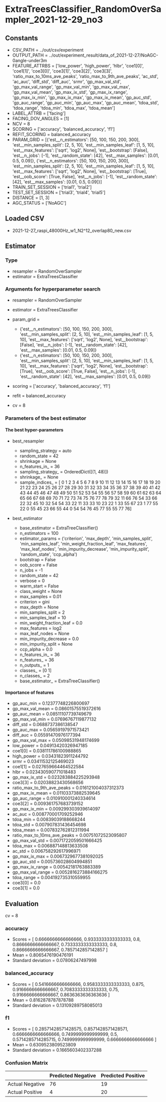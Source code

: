 # ExtraTreesClassifier_RandomOverSampler_2021-12-29_no3
## Constants
- CSV_PATH = ../out/csv/experiment
- OUTPUT_PATH = ../out/experiment_result/data_of_2021-12-27/NoAGC-0angle-under3m
- FEATURE_ATTRBS = ['low_power', 'high_power', 'hlbr', 'coe1[0]', 'coe1[1]', 'coe3[0]', 'coe3[1]', 'coe3[2]', 'coe3[3]', 'ratio_max_to_10ms_ave_peaks', 'ratio_max_to_9th_ave_peaks', 'ac_std', 'ac_auc', 'diff_std', 'diff_auc', 'srmr', 'gp_max_val_std', 'gp_max_val_range', 'gp_max_val_min', 'gp_max_val_max', 'gp_max_val_mean', 'gp_max_ix_std', 'gp_max_ix_range', 'gp_max_ix_min', 'gp_max_ix_max', 'gp_max_ix_mean', 'gp_auc_std', 'gp_auc_range', 'gp_auc_min', 'gp_auc_max', 'gp_auc_mean', 'tdoa_std', 'tdoa_range', 'tdoa_min', 'tdoa_max', 'tdoa_mean']
- LABEL_ATTRB = ['facing']
- FACING_DOV_ANGLES = [1]
- NCV = 8
- SCORING = ['accuracy', 'balanced_accuracy', 'f1']
- REFIT_SCORING = balanced_accuracy
- PARAM_GRID = [{'est__n_estimators': [50, 100, 150, 200, 300], 'est__min_samples_split': [2, 5, 10], 'est__min_samples_leaf': [1, 5, 10], 'est__max_features': ['sqrt', 'log2', None], 'est__bootstrap': [False], 'est__n_jobs': [-1], 'est__random_state': [42], 'est__max_samples': [0.01, 0.5, 0.09]}, {'est__n_estimators': [50, 100, 150, 200, 300], 'est__min_samples_split': [2, 5, 10], 'est__min_samples_leaf': [1, 5, 10], 'est__max_features': ['sqrt', 'log2', None], 'est__bootstrap': [True], 'est__oob_score': [True, False], 'est__n_jobs': [-1], 'est__random_state': [42], 'est__max_samples': [0.01, 0.5, 0.09]}]
- TRAIN_SET_SESSION = ['trial1', 'trial2']
- TEST_SET_SESSION = ['trial3', 'trial4', 'trial5']
- DISTANCE = [1, 3]
- AGC_STATUS = ['NoAGC']

## Loaded CSV
- 2021-12-27_raspi_48000Hz_w1_N2^12_overlap80_new.csv

## Estimator
### Type
- resampler = RandomOverSampler
- estimator = ExtraTreesClassifier

### Arguments for hyperparameter search
- resampler = RandomOverSampler
- estimator = ExtraTreesClassifier
- param_grid = 
	- {'est__n_estimators': [50, 100, 150, 200, 300], 'est__min_samples_split': [2, 5, 10], 'est__min_samples_leaf': [1, 5, 10], 'est__max_features': ['sqrt', 'log2', None], 'est__bootstrap': [False], 'est__n_jobs': [-1], 'est__random_state': [42], 'est__max_samples': [0.01, 0.5, 0.09]}
	- {'est__n_estimators': [50, 100, 150, 200, 300], 'est__min_samples_split': [2, 5, 10], 'est__min_samples_leaf': [1, 5, 10], 'est__max_features': ['sqrt', 'log2', None], 'est__bootstrap': [True], 'est__oob_score': [True, False], 'est__n_jobs': [-1], 'est__random_state': [42], 'est__max_samples': [0.01, 0.5, 0.09]}

- scoring = ['accuracy', 'balanced_accuracy', 'f1']
- refit = balanced_accuracy
- cv = 8

### Parameters of the best estimator
#### The best hyper-parameters
- best_resampler
	- sampling_strategy = auto
	- random_state = 42
	- shrinkage = None
	- n_features_in_ = 36
	- sampling_strategy_ = OrderedDict([(1, 48)])
	- shrinkage_ = None
	- sample_indices_ = [ 0  1  2  3  4  5  6  7  8  9 10 11 12 13 14 15 16 17 18 19 20 21 22 23
 24 25 26 27 28 29 30 31 32 33 34 35 36 37 38 39 40 41 42 43 44 45 46 47
 48 49 50 51 52 53 54 55 56 57 58 59 60 61 62 63 64 65 66 67 68 69 70 71
 72 73 74 75 76 77 78 79 32 11 66 76 54 33 66 22 32 45 10 32 54 54 33 22
 11 33 33 10 23 22  1 33 55 67 23  1 77 55 22  0 55 45 23 66 55 44  0 54
 54 76 45 77 55 55 77 76]

- best_estimator
	- base_estimator = ExtraTreeClassifier()
	- n_estimators = 100
	- estimator_params = ('criterion', 'max_depth', 'min_samples_split', 'min_samples_leaf', 'min_weight_fraction_leaf', 'max_features', 'max_leaf_nodes', 'min_impurity_decrease', 'min_impurity_split', 'random_state', 'ccp_alpha')
	- bootstrap = False
	- oob_score = False
	- n_jobs = -1
	- random_state = 42
	- verbose = 0
	- warm_start = False
	- class_weight = None
	- max_samples = 0.01
	- criterion = gini
	- max_depth = None
	- min_samples_split = 2
	- min_samples_leaf = 10
	- min_weight_fraction_leaf = 0.0
	- max_features = log2
	- max_leaf_nodes = None
	- min_impurity_decrease = 0.0
	- min_impurity_split = None
	- ccp_alpha = 0.0
	- n_features_in_ = 36
	- n_features_ = 36
	- n_outputs_ = 1
	- classes_ = [0 1]
	- n_classes_ = 2
	- base_estimator_ = ExtraTreeClassifier()

#### Importance of features
- gp_auc_min = 0.12377748226800697
- gp_max_val_mean = 0.08601575519372616
- gp_auc_mean = 0.08511107739749679
- gp_max_val_min = 0.07696767119877132
- diff_std = 0.0688737386138547
- gp_auc_max = 0.05659197971573421
- diff_auc = 0.05591470976177394
- gp_max_val_max = 0.05098531948174699
- low_power = 0.04913420326947185
- coe1[0] = 0.038111786100988865
- high_power = 0.03431823911244792
- srmr = 0.03411532125469023
- coe1[1] = 0.027659664464522584
- hlbr = 0.023430590771018483
- gp_max_ix_std = 0.023283884225293948
- coe3[3] = 0.02038823430568656
- ratio_max_to_9th_ave_peaks = 0.016121004037312373
- gp_max_ix_mean = 0.01103373882539645
- gp_auc_range = 0.010910001240334614
- coe3[2] = 0.009361757683739152
- gp_max_ix_min = 0.009299303939614097
- ac_auc = 0.008770001709252946
- tdoa_min = 0.00839039188668244
- tdoa_std = 0.007907831436454698
- tdoa_mean = 0.007832762812311994
- ratio_max_to_10ms_ave_peaks = 0.00751072523095807
- gp_max_val_std = 0.0071722059501666425
- tdoa_max = 0.006887148813633508
- ac_std = 0.006758292617996971
- gp_max_ix_max = 0.0067329677381092025
- gp_auc_std = 0.005736028604994851
- gp_max_ix_range = 0.00542181763883389
- gp_max_val_range = 0.0052816273884166275
- tdoa_range = 0.004192735310559955
- coe3[0] = 0.0
- coe3[1] = 0.0

## Evaluation
cv = 8
### accuracy
- Scores = [ 0.6666666666666666, 0.9333333333333333, 0.8, 0.8666666666666667, 0.7333333333333333, 0.8, 0.8666666666666667, 0.7857142857142857 ]
- Mean = 0.8065476190476191
- Standard deviation = 0.07806247497998

### balanced_accuracy
- Scores = [ 0.5416666666666666, 0.9583333333333333, 0.875, 0.9166666666666667, 0.7083333333333333, 0.75, 0.9166666666666667, 0.8636363636363636 ]
- Mean = 0.8162878787878788
- Standard deviation = 0.13109289758085013

### f1
- Scores = [ 0.28571428571428575, 0.8571428571428571, 0.6666666666666666, 0.7499999999999999, 0.5, 0.5714285714285715, 0.7499999999999999, 0.6666666666666666 ]
- Mean = 0.6309523809523809
- Standard deviation = 0.1665603402337288

### Confusion Matrix
|  | Predicted Negative | Predicted Positive |
| --- | --- | --- |
| Actual Negative | 76 | 19 |
| Actual Positive | 4 | 20 |

      
